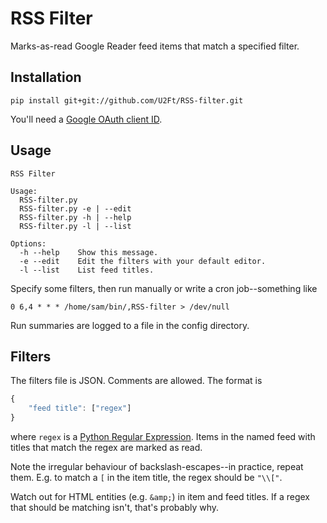 # RSS Filter

Marks-as-read Google Reader feed items that match a specified filter.

## Installation

```
pip install git+git://github.com/U2Ft/RSS-filter.git
```

You'll need a [Google OAuth client ID](https://code.google.com/apis/console/b/0/?pli=1#access).

## Usage

```
RSS Filter

Usage:
  RSS-filter.py
  RSS-filter.py -e | --edit
  RSS-filter.py -h | --help
  RSS-filter.py -l | --list

Options:
  -h --help    Show this message.
  -e --edit    Edit the filters with your default editor.
  -l --list    List feed titles.
```

Specify some filters, then run manually or write a cron job--something like

```
0 6,4 * * * /home/sam/bin/,RSS-filter > /dev/null
```

Run summaries are logged to a file in the config directory.

## Filters

The filters file is JSON. Comments are allowed.
The format is 
```js
{
    "feed title": ["regex"]
}
```

where `regex` is a [Python Regular Expression](http://docs.python.org/2/library/re.html#regular-expression-syntax).
Items in the named feed with titles that match the regex are marked as read.

Note the irregular behaviour of backslash-escapes--in practice, repeat them.
E.g. to match a `[` in the item title, the regex should be `"\\["`.

Watch out for HTML entities (e.g. `&amp;`) in item and feed titles. If a regex that should be matching isn't, that's probably why.

